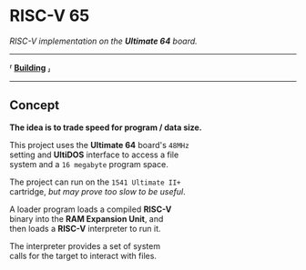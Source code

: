 # RISC-V 65

*RISC-V implementation on the* ***Ultimate 64*** *board.*

---

**⸢ [Building] ⸥**

---

## Concept

**The idea is to trade speed for program / data size.**

This project uses the **Ultimate 64** board's `48MHz` <br>
setting and **UltiDOS** interface to access a file <br>
system and a `16 megabyte` program space.

The project can run on the `1541 Ultimate II+` <br>
cartridge, *but may prove too slow to be useful*.

A loader program loads a compiled **RISC-V** <br>
binary into the **RAM Expansion Unit**, and <br>
then loads a **RISC-V** interpreter to run it.

The interpreter provides a set of system <br>
calls for the target to interact with  files.


<!----------------------------------------------------------------------------->

[Building]: toolchain/README.md

